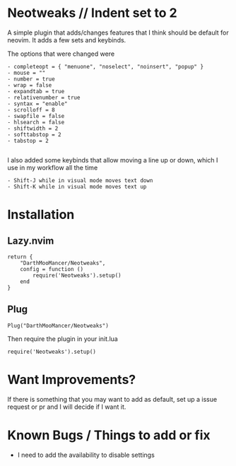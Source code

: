# Neotweaks // Indent set to 2 
A simple plugin that adds/changes features that I think should be default for neovim. It adds a few sets and keybinds.

The options that were changed were
```
- completeopt = { "menuone", "noselect", "noinsert", "popup" }
- mouse = ""
- number = true
- wrap = false
- expandtab = true
- relativenumber = true
- syntax = "enable"
- scrolloff = 8
- swapfile = false
- hlsearch = false
- shiftwidth = 2
- softtabstop = 2
- tabstop = 2


```
I also added some keybinds that allow moving a line up or down, which I use in my workflow all the time
```
- Shift-J while in visual mode moves text down
- Shift-K while in visual mode moves text up
```

# Installation

Lazy.nvim
---------

```
return {
    "DarthMooMancer/Neotweaks",
    config = function ()
        require('Neotweaks').setup()
    end
}
```

Plug
----

```
Plug("DarthMooMancer/Neotweaks")
```
Then require the plugin in your init.lua

```
require('Neotweaks').setup()
```

# Want Improvements?

If there is something that you may want to add as default, set up a issue request or pr and I will decide if I want it. 

# Known Bugs / Things to add or fix

* I need to add the availability to disable settings
